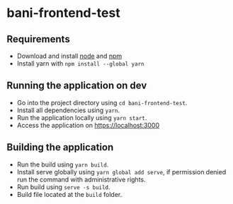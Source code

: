
# bani-frontend-test


## Requirements

- Download and install [node](https://nodejs.org/en/download/) and [npm](https://nodejs.org/en/download/)
- Install yarn with `npm install --global yarn`

## Running the application on dev

- Go into the project directory using `cd bani-frontend-test`.
- Install all dependencies using `yarn`.
- Run the application locally using `yarn start`.
- Access the application on [https://localhost:3000](https://localhost:3000)

## Building the application

- Run the build using `yarn build`.
- Install serve globally using `yarn global add serve`, if permission denied run the command with administrative rights.
- Run build using `serve -s build`.
- Build file located at the `build` folder.
